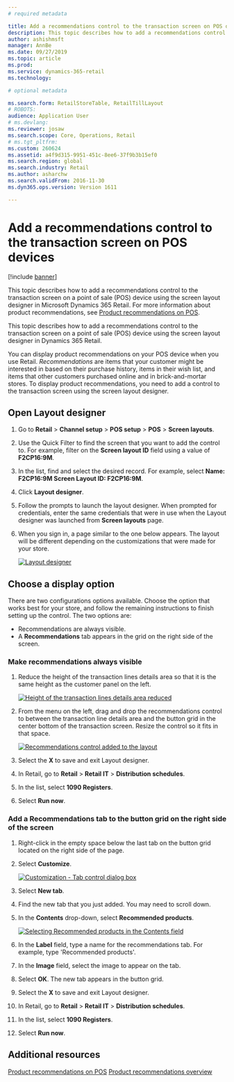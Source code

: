 ```yaml
---
# required metadata

title: Add a recommendations control to the transaction screen on POS devices
description: This topic describes how to add a recommendations control to the transaction screen on a point of sale (POS) device using the screen layout designer in Dynamics 365 Retail.
author: ashishmsft
manager: AnnBe
ms.date: 09/27/2019
ms.topic: article
ms.prod: 
ms.service: dynamics-365-retail
ms.technology: 

# optional metadata

ms.search.form: RetailStoreTable, RetailTillLayout
# ROBOTS: 
audience: Application User
# ms.devlang: 
ms.reviewer: josaw
ms.search.scope: Core, Operations, Retail
# ms.tgt_pltfrm: 
ms.custom: 260624
ms.assetid: a4f9d315-9951-451c-8ee6-37f9b3b15ef0
ms.search.region: global
ms.search.industry: Retail
ms.author: asharchw
ms.search.validFrom: 2016-11-30
ms.dyn365.ops.version: Version 1611

---
```


# Add a recommendations control to the transaction screen on POS devices

[!include [banner](includes/banner.md)]

This topic describes how to add a recommendations control to the transaction screen on a point of sale (POS) device using the screen layout designer in Microsoft Dynamics 365 Retail. For more information about product recommendations, see [Product recommendations on POS](product-recommendations-pos.md).

This topic describes how to add a recommendations control to the transaction screen on a point of sale (POS) device using the screen layout designer in Dynamics 365 Retail.

You can display product recommendations on your POS device when you use Retail. *Recommendations* are items that your customer might be interested in based on their purchase history, items in their wish list, and items that other customers purchased online and in brick-and-mortar stores. To display product recommendations, you need to add a control to the transaction screen using the screen layout designer.

## Open Layout designer

1. Go to **Retail** &gt; **Channel setup** &gt; **POS setup** &gt; **POS** &gt; **Screen layouts**.
2. Use the Quick Filter to find the screen that you want to add the control to. For example, filter on the **Screen layout ID** field using a value of **F2CP16:9M**.
3. In the list, find and select the desired record. For example, select **Name: F2CP16:9M Screen Layout ID: F2CP16:9M**.
4. Click **Layout designer**.
5. Follow the prompts to launch the layout designer. When prompted for credentials, enter the same credentials that were in use when the Layout designer was launched from **Screen layouts** page.
6. When you sign in, a page similar to the one below appears. The layout will be different depending on the customizations that were made for your store.

    [![Layout designer](./media/screenlayout-pic-1.png)](./media/screenlayout-pic-1.png)

## Choose a display option

There are two configurations options available. Choose the option that works best for your store, and follow the remaining instructions to finish setting up the control. The two options are:

- Recommendations are always visible.
- A **Recommendations** tab appears in the grid on the right side of the screen.

### Make recommendations always visible

1. Reduce the height of the transaction lines details area so that it is the same height as the customer panel on the left.

    [![Height of the transaction lines details area reduced](./media/screenlayout-pic-2.png)](./media/screenlayout-pic-2.png)

2. From the menu on the left, drag and drop the recommendations control to between the transaction line details area and the button grid in the center bottom of the transaction screen. Resize the control so it fits in that space.

    [![Recommendations control added to the layout](./media/screenlayout-pic-3.png)](./media/screenlayout-pic-3.png)

3. Select the **X** to save and exit Layout designer.
4. In Retail, go to **Retail** &gt; **Retail IT** &gt; **Distribution schedules**.
5. In the list, select **1090 Registers**.
6. Select **Run now**.

### Add a Recommendations tab to the button grid on the right side of the screen

1. Right-click in the empty space below the last tab on the button grid located on the right side of the page.
2. Select **Customize**.

    [![Customization - Tab control dialog box](./media/pic-5.png)](./media/pic-5.png)

3. Select **New tab**.
4. Find the new tab that you just added. You may need to scroll down.
5. In the **Contents** drop-down, select **Recommended products**.

    [![Selecting Recommended products in the Contents field](./media/pic-6.png)](./media/pic-6.png)

6. In the **Label** field, type a name for the recommendations tab. For example, type 'Recommended products'.
7. In the **Image** field, select the image to appear on the tab.
8. Select **OK**. The new tab appears in the button grid.
9. Select the **X** to save and exit Layout designer.
10. In Retail, go to **Retail** &gt; **Retail IT** &gt; **Distribution schedules**.
11. In the list, select **1090 Registers**.
12. Select **Run now**.

## Additional resources

[Product recommendations on POS](product-recommendations-pos.md)
[Product recommendations overview](product-recommendations-overview.md)
